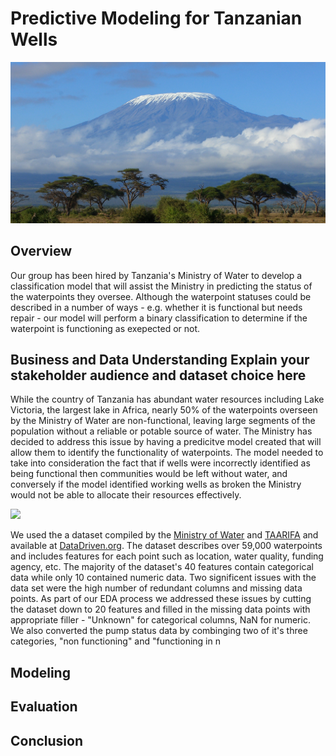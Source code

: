 # Predictive Modeling for Tanzanian Wells 

![](images/cropMount-Kilimanjaro.jpg)

## Overview

Our group has been hired by Tanzania's Ministry of Water to develop a classification model that will assist the Ministry in predicting the status of the waterpoints they oversee. Although the waterpoint statuses could be described in a number of ways - e.g. whether it is functional but needs repair - our model will perform a binary classification to determine if the waterpoint is functioning as exepected or not.

## Business and Data Understanding Explain your stakeholder audience and dataset choice here

While the country of Tanzania has abundant water resources including Lake Victoria, the largest lake in Africa, nearly 50% of the waterpoints overseen by the Ministry of Water are non-functional, leaving large segments of the population without a reliable or potable source of water. The Ministry has decided to address this issue by having a predicitve model created that will allow them to identify the functionality of waterpoints. The model needed to take into consideration the fact that if wells were incorrectly identified as being functional then communities would be left without water, and conversely if the model identified working wells as broken the Ministry would not be able to allocate their resources effectively.

![](notebooks/Alex/GIS/anzania_pumps.png)

We used the a dataset compiled by the [Ministry of Water](https://www.maji.go.tz/) and [TAARIFA](https://taarifa.org/) and available at [DataDriven.org](https://www.drivendata.org/competitions/7/pump-it-up-data-mining-the-water-table/).  The dataset describes over 59,000 waterpoints and includes features for each point such as location, water quality, funding agency, etc. The majority of the dataset's 40 features contain categorical data while only 10 contained numeric data.  Two significent issues with the data set were the high number of redundant columns and missing data points. As part of our EDA process we addressed these issues by cutting the dataset down to 20 features and filled in the missing data points with appropriate filler - "Unknown" for categorical columns, NaN for numeric.  We also converted the pump status data by combinging two of it's three categories, "non functioning" and "functioning in n


## Modeling


## Evaluation
## Conclusion


